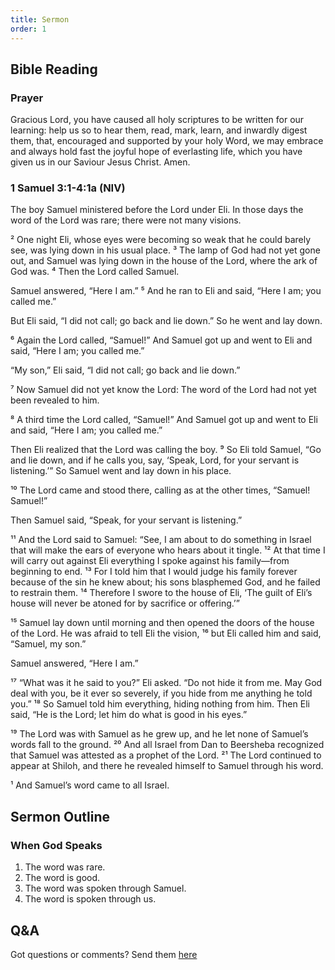 ```yaml
---
title: Sermon 
order: 1
---
```


## Bible Reading

### Prayer
Gracious Lord, you have caused all holy scriptures to be written for our learning: help us so to hear them, read, mark, learn, and inwardly digest them, that, encouraged and supported by your holy Word, we may embrace and always hold fast the joyful hope of everlasting life, which you have given us in our Saviour Jesus Christ. Amen.


### 1 Samuel 3:1-4:1a (NIV)

The boy Samuel ministered before the Lord under Eli. In those days the word of the Lord was rare; there were not many visions.

² One night Eli, whose eyes were becoming so weak that he could barely see, was lying down in his usual place. ³ The lamp of God had not yet gone out, and Samuel was lying down in the house of the Lord, where the ark of God was. ⁴ Then the Lord called Samuel.

Samuel answered, “Here I am.” ⁵ And he ran to Eli and said, “Here I am; you called me.”

But Eli said, “I did not call; go back and lie down.” So he went and lay down.

⁶ Again the Lord called, “Samuel!” And Samuel got up and went to Eli and said, “Here I am; you called me.”

“My son,” Eli said, “I did not call; go back and lie down.”

⁷ Now Samuel did not yet know the Lord: The word of the Lord had not yet been revealed to him.

⁸ A third time the Lord called, “Samuel!” And Samuel got up and went to Eli and said, “Here I am; you called me.”

Then Eli realized that the Lord was calling the boy. ⁹ So Eli told Samuel, “Go and lie down, and if he calls you, say, ‘Speak, Lord, for your servant is listening.’” So Samuel went and lay down in his place.

¹⁰ The Lord came and stood there, calling as at the other times, “Samuel! Samuel!”

Then Samuel said, “Speak, for your servant is listening.”

¹¹ And the Lord said to Samuel: “See, I am about to do something in Israel that will make the ears of everyone who hears about it tingle. ¹² At that time I will carry out against Eli everything I spoke against his family—from beginning to end. ¹³ For I told him that I would judge his family forever because of the sin he knew about; his sons blasphemed God, and he failed to restrain them. ¹⁴ Therefore I swore to the house of Eli, ‘The guilt of Eli’s house will never be atoned for by sacrifice or offering.’”

¹⁵ Samuel lay down until morning and then opened the doors of the house of the Lord. He was afraid to tell Eli the vision, ¹⁶ but Eli called him and said, “Samuel, my son.”

Samuel answered, “Here I am.”

¹⁷ “What was it he said to you?” Eli asked. “Do not hide it from me. May God deal with you, be it ever so severely, if you hide from me anything he told you.” ¹⁸ So Samuel told him everything, hiding nothing from him. Then Eli said, “He is the Lord; let him do what is good in his eyes.”

¹⁹ The Lord was with Samuel as he grew up, and he let none of Samuel’s words fall to the ground. ²⁰ And all Israel from Dan to Beersheba recognized that Samuel was attested as a prophet of the Lord. ²¹ The Lord continued to appear at Shiloh, and there he revealed himself to Samuel through his word.

¹ And Samuel’s word came to all Israel.





## Sermon Outline

### When God Speaks

1. The word was rare.
2. The word is good. 
3. The word was spoken through Samuel. 
4. The word is spoken through us. 


## Q&A
Got questions or comments? Send them [here](https://tinyurl.com/SGHACQuestionsAnswers)

